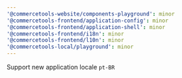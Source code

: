 ```yaml
---
'@commercetools-website/components-playground': minor
'@commercetools-frontend/application-config': minor
'@commercetools-frontend/application-shell': minor
'@commercetools-frontend/i18n': minor
'@commercetools-frontend/l10n': minor
'@commercetools-local/playground': minor
---
```


Support new application locale `pt-BR`
